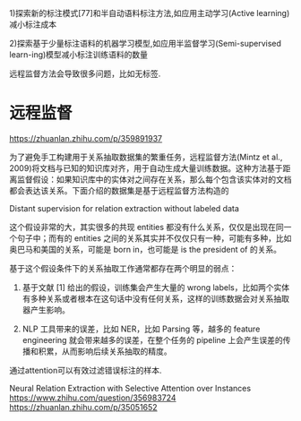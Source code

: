1)探索新的标注模式[77]和半自动语料标注方法,如应用主动学习(Active learning)减小标注成本

 2)探索基于少量标注语料的机器学习模型,如应用半监督学习(Semi-supervised learn-ing)模型减小标注训练语料的数量

 
 远程监督方法会导致很多问题，比如无标签.





# 远程监督
https://zhuanlan.zhihu.com/p/359891937


为了避免手工构建用于关系抽取数据集的繁重任务，远程监督方法(Mintz et al., 2009)将文档与已知的知识库对齐，用于自动生成大量训练数据。这种方法基于距离监督假设：如果知识库中的实体对之间存在关系，那么每个包含该实体对的文档都会表达该关系。下面介绍的数据集是基于远程监督方法构造的

Distant supervision for relation extraction without labeled data

这个假设非常的大，其实很多的共现 entities 都没有什么关系，仅仅是出现在同一个句子中；而有的 entities 之间的关系其实并不仅仅只有一种，可能有多种，比如奥巴马和美国的关系，可能是 born in，也可能是 is the president of 的关系。

基于这个假设条件下的关系抽取工作通常都存在两个明显的弱点：

1. 基于文献 [1] 给出的假设，训练集会产生大量的 wrong labels，比如两个实体有多种关系或者根本在这句话中没有任何关系，这样的训练数据会对关系抽取器产生影响。

2. NLP 工具带来的误差，比如 NER，比如 Parsing 等，越多的 feature engineering 就会带来越多的误差，在整个任务的 pipeline 上会产生误差的传播和积累，从而影响后续关系抽取的精度。

通过attention可以有效过滤错误标注的样本.

Neural Relation Extraction with Selective Attention over Instances
https://www.zhihu.com/question/356983724
 https://zhuanlan.zhihu.com/p/35051652
